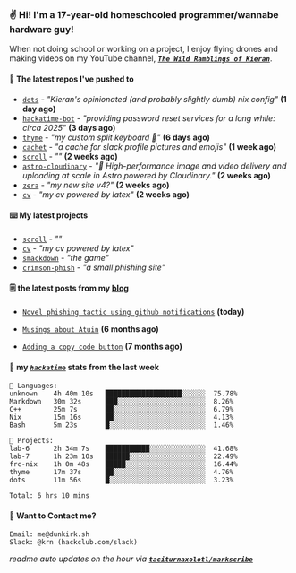 ### ✌️ Hi! I'm a 17-year-old homeschooled programmer/wannabe hardware guy!

When not doing school or working on a project, I enjoy flying drones and making videos on my YouTube channel, [**_`The Wild Ramblings of Kieran`_**](https://youtube.com/@kieran.rambles).

#### 👷 The latest repos I've pushed to

- [`dots`](https://github.com/taciturnaxolotl/dots) - _"Kieran's opinionated (and probably slightly dumb) nix config"_ **(1 day ago)**
- [`hackatime-bot`](https://github.com/taciturnaxolotl/hackatime-bot) - _"providing password reset services for a long while: circa 2025"_ **(3 days ago)**
- [`thyme`](https://github.com/taciturnaxolotl/thyme) - _"my custom split keyboard 🫶"_ **(6 days ago)**
- [`cachet`](https://github.com/taciturnaxolotl/cachet) - _"a cache for slack profile pictures and emojis"_ **(1 week ago)**
- [`scroll`](https://github.com/taciturnaxolotl/scroll) - _""_ **(2 weeks ago)**
- [`astro-cloudinary`](https://github.com/cloudinary-community/astro-cloudinary) - _"🚀 High-performance image and video delivery and uploading at scale in Astro powered by Cloudinary."_ **(2 weeks ago)**
- [`zera`](https://github.com/taciturnaxolotl/zera) - _"my new site v4?"_ **(2 weeks ago)**
- [`cv`](https://github.com/taciturnaxolotl/cv) - _"my cv powered by latex"_ **(2 weeks ago)**

#### ⌨️ My latest projects

- [`scroll`](https://github.com/taciturnaxolotl/scroll) - _""_
- [`cv`](https://github.com/taciturnaxolotl/cv) - _"my cv powered by latex"_
- [`smackdown`](https://github.com/taciturnaxolotl/smackdown) - _"the game"_
- [`crimson-phish`](https://github.com/taciturnaxolotl/crimson-phish) - _"a small phishing site"_

#### 🗒️ the latest posts from my [blog](https://dunkirk.sh)

- [`Novel phishing tactic using github notifications`](https://dunkirk.sh/blog/github-phishing/) **(today)**

- [`Musings about Atuin`](https://dunkirk.sh/blog/atuin/) **(6 months ago)**

- [`Adding a copy code button`](https://dunkirk.sh/blog/adding-a-copy-button/) **(7 months ago)**



#### 📡 my [_`hackatime`_](https://waka.hackclub.com) stats from the last week

```text
💾 Languages:
unknown    4h 40m 10s   ███████████████████░░░░░░  75.78%
Markdown   30m 32s      ███░░░░░░░░░░░░░░░░░░░░░░  8.26%
C++        25m 7s       ██░░░░░░░░░░░░░░░░░░░░░░░  6.79%
Nix        15m 16s      ██░░░░░░░░░░░░░░░░░░░░░░░  4.13%
Bash       5m 23s       █░░░░░░░░░░░░░░░░░░░░░░░░  1.46%

💼 Projects:
lab-6      2h 34m 7s    ███████████░░░░░░░░░░░░░░  41.68%
lab-7      1h 23m 10s   ██████░░░░░░░░░░░░░░░░░░░  22.49%
frc-nix    1h 0m 48s    █████░░░░░░░░░░░░░░░░░░░░  16.44%
thyme      17m 37s      ██░░░░░░░░░░░░░░░░░░░░░░░  4.76%
dots       11m 56s      █░░░░░░░░░░░░░░░░░░░░░░░░  3.23%

Total: 6 hrs 10 mins
```

#### 📮 Want to Contact me?

```text
Email: me@dunkirk.sh
Slack: @krn (hackclub.com/slack)
```

_readme auto updates on the hour via [**`taciturnaxolotl/markscribe`**](https://github.com/taciturnaxolotl/markscribe)_
